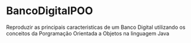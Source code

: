 # BancoDigitalPOO
Reproduzir as principais caracteristicas de um Banco Digital utilizando os conceitos da Porgramação Orientada a Objetos na linguagem Java

